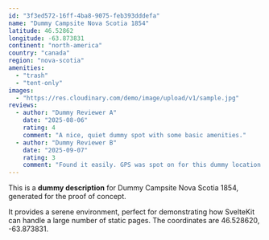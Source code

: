 ```yaml
---
id: "3f3ed572-16ff-4ba8-9075-feb393dddefa"
name: "Dummy Campsite Nova Scotia 1854"
latitude: 46.52862
longitude: -63.873831
continent: "north-america"
country: "canada"
region: "nova-scotia"
amenities:
  - "trash"
  - "tent-only"
images:
  - "https://res.cloudinary.com/demo/image/upload/v1/sample.jpg"
reviews:
  - author: "Dummy Reviewer A"
    date: "2025-08-06"
    rating: 4
    comment: "A nice, quiet dummy spot with some basic amenities."
  - author: "Dummy Reviewer B"
    date: "2025-09-07"
    rating: 3
    comment: "Found it easily. GPS was spot on for this dummy location."
---
```


This is a **dummy description** for Dummy Campsite Nova Scotia 1854, generated for the proof of concept.

It provides a serene environment, perfect for demonstrating how SvelteKit can handle a large number of static pages. The coordinates are 46.528620, -63.873831.
